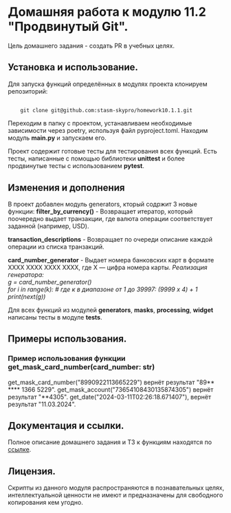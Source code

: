 # Домашняя работа к модулю 11.2 "Продвинутый Git".
Цель домашнего задания - создать PR в учебных целях.

## Установка и использование.
Для запуска функций определённых в модулях проекта клонируем репозиторий:
##
        git clone git@github.com:stasm-skypro/homework10.1.1.git

Переходим в папку с проектом, устанавливаем необходимые зависимости через poetry, используя файл pyproject.toml.
Находим модуль **main.py** и запускаем его.

Проект содержит готовые тесты для тестирования всех функций.
Есть тесты, написанные с помощью библиотеки **unittest** и 
более продвинутые тесты с использованием **pytest**.

## Изменения и дополнения
В проект добавлен модуль generators, кторый содржит 3 новые функции:
**filter_by_currency()** - Возвращает итератор, который поочередно выдает транзакции, где валюта операции соответствует заданной (например, USD).

**transaction_descriptions** - Возвращает по очереди описание каждой операции из списка транзакций.

**card_number_generator** - Выдает номера банковских карт в формате XXXX XXXX XXXX XXXX, где X — цифра номера карты.
    _Реализация генератора:  
    g = card_number_generator()  
        for i in range(k):  # где к в диапазоне от 1 до 39997: (9999 x 4) + 1  
            print(next(g))_

Для всех функций из модулей **generators**, **masks**, **processing**, **widget** написаны тесты в модуле **tests**.

## Примеры использования.
### Пример использования функции **get_mask_card_number(card_number: str)**
get_mask_card_number("8990922113665229") вернёт результат "89** **** 1366 5229".
get_mask_account("73654108430135874305") вернёт результат "**4305".
get_date("2024-03-11T02:26:18.671407"), вернёт результат "11.03.2024".

## Документация и ссылки.
Полное описание домашнего задания и ТЗ к функциям находятся по [ссылке](https://my.sky.pro/student-cabinet/stream-lesson/135682/homework-requirements).

## Лицензия.
Скрипты из данного модуля распространяются в познавательных целях, интеллектуальной ценности не имеют и предназначены для свободного копирования кем угодно.
